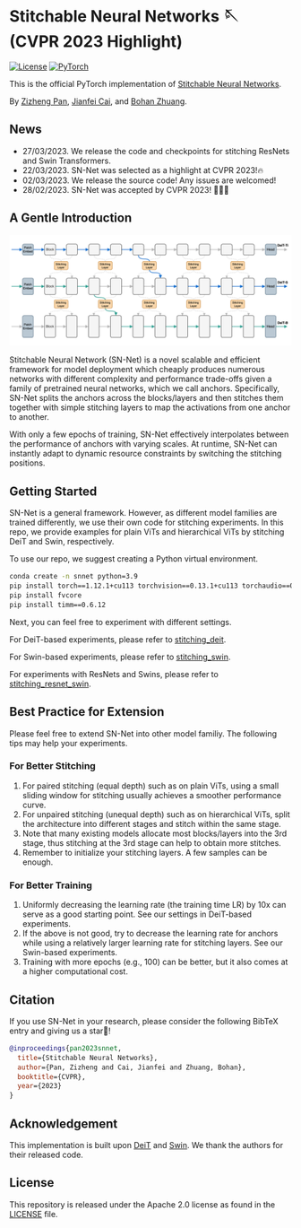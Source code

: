 # Stitchable Neural Networks 🪡 (CVPR 2023 Highlight)

[![License](https://img.shields.io/badge/License-Apache_2.0-blue.svg)](https://opensource.org/licenses/Apache-2.0) 
<a href="https://pytorch.org/get-started/locally/"><img alt="PyTorch" src="https://img.shields.io/badge/PyTorch-ee4c2c?logo=pytorch&logoColor=white"></a>


This is the official PyTorch implementation of [Stitchable Neural Networks](https://arxiv.org/abs/2302.06586).


By [Zizheng Pan](https://scholar.google.com.au/citations?user=w_VMopoAAAAJ&hl=en), [Jianfei Cai](https://scholar.google.com/citations?user=N6czCoUAAAAJ&hl=en), and [Bohan Zhuang](https://scholar.google.com.au/citations?user=DFuDBBwAAAAJ).



## News

- 27/03/2023. We release the code and checkpoints for stitching ResNets and Swin Transformers.
- 22/03/2023. SN-Net was selected as a highlight at CVPR 2023!🔥
- 02/03/2023. We release the source code! Any issues are welcomed!
- 28/02/2023. SN-Net was accepted by CVPR 2023! 🎉🎉🎉



## A Gentle Introduction

![](.github/framework.png)

Stitchable Neural Network (SN-Net) is a novel scalable and efficient framework for model deployment which cheaply produces numerous networks with different complexity and performance trade-offs given a family of pretrained neural networks, which we call anchors. Specifically, SN-Net splits the anchors across the blocks/layers and then stitches them together with simple stitching layers to map the activations from one anchor to another.

With only a few epochs of training, SN-Net effectively interpolates between the performance of anchors with varying scales. At runtime, SN-Net can instantly adapt to dynamic resource constraints by switching the stitching positions. 



## Getting Started

SN-Net is a general framework. However, as different model families are trained differently, we use their own code for stitching experiments. In this repo, we provide examples for plain ViTs and hierarchical ViTs by stitching DeiT and Swin, respectively.

To use our repo, we suggest creating a Python virtual environment.

```bash
conda create -n snnet python=3.9
pip install torch==1.12.1+cu113 torchvision==0.13.1+cu113 torchaudio==0.12.1 --extra-index-url https://download.pytorch.org/whl/cu113
pip install fvcore
pip install timm==0.6.12
```

Next, you can feel free to experiment with different settings.

For DeiT-based experiments, please refer to [stitching_deit](./stitching_deit).

For Swin-based experiments, please refer to [stitching_swin](./stitching_swin).

For experiments with ResNets and Swins, please refer to [stitching_resnet_swin](./stitching_resnet_swin).


## Best Practice for Extension

Please feel free to extend SN-Net into other model familiy. The following tips may help your experiments.

### For Better Stitching

1. For paired stitching (equal depth) such as on plain ViTs, using a small sliding window for stitching usually achieves a smoother performance curve.
2. For unpaired stitching (unequal depth) such as on hierarchical ViTs, split the architecture into different stages and stitch within the same stage.
3. Note that many existing models allocate most blocks/layers into the 3rd stage, thus stitching at the 3rd stage can help to obtain more stitches. 
4. Remember to initialize your stitching layers. A few samples can be enough.


### For Better Training

1. Uniformly decreasing the learning rate (the training time LR) by 10x can serve as a good starting point. See our settings in DeiT-based experiments.
2. If the above is not good, try to decrease the learning rate for anchors while using a relatively larger learning rate for stitching layers. See our Swin-based experiments.
3. Training with more epochs (e.g., 100) can be better, but it also comes at a higher computational cost.


## Citation

If you use SN-Net in your research, please consider the following BibTeX entry and giving us a star🌟!

```BibTeX
@inproceedings{pan2023snnet,
  title={Stitchable Neural Networks},
  author={Pan, Zizheng and Cai, Jianfei and Zhuang, Bohan},
  booktitle={CVPR},
  year={2023}
}
```



## Acknowledgement

This implementation is built upon [DeiT](https://github.com/facebookresearch/deit) and [Swin](https://github.com/microsoft/Swin-Transformer). We thank the authors for their released code.



## License

This repository is released under the Apache 2.0 license as found in the [LICENSE](https://github.com/ziplab/SN-Net/blob/main/LICENSE) file.


